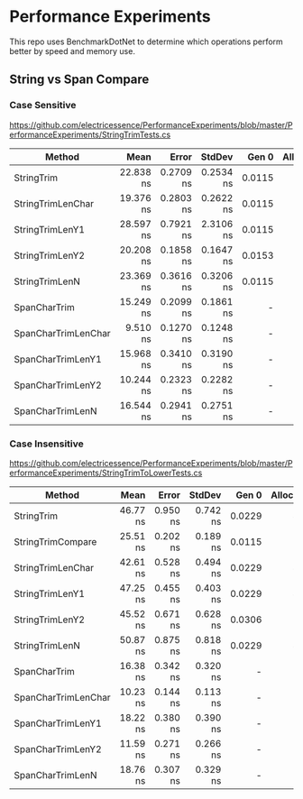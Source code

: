 # Performance Experiments

This repo uses BenchmarkDotNet to determine which operations perform better by speed and memory use.

## String vs Span Compare

### Case Sensitive

https://github.com/electricessence/PerformanceExperiments/blob/master/PerformanceExperiments/StringTrimTests.cs

|              Method |      Mean |     Error |    StdDev |  Gen 0 | Allocated |
|-------------------- |----------:|----------:|----------:|-------:|----------:|
|          StringTrim | 22.838 ns | 0.2709 ns | 0.2534 ns | 0.0115 |      24 B |
|   StringTrimLenChar | 19.376 ns | 0.2803 ns | 0.2622 ns | 0.0115 |      24 B |
|     StringTrimLenY1 | 28.597 ns | 0.7921 ns | 2.3106 ns | 0.0115 |      24 B |
|     StringTrimLenY2 | 20.208 ns | 0.1858 ns | 0.1647 ns | 0.0153 |      32 B |
|      StringTrimLenN | 23.369 ns | 0.3616 ns | 0.3206 ns | 0.0115 |      24 B |
|        SpanCharTrim | 15.249 ns | 0.2099 ns | 0.1861 ns |      - |         - |
| SpanCharTrimLenChar |  9.510 ns | 0.1270 ns | 0.1248 ns |      - |         - |
|   SpanCharTrimLenY1 | 15.968 ns | 0.3410 ns | 0.3190 ns |      - |         - |
|   SpanCharTrimLenY2 | 10.244 ns | 0.2323 ns | 0.2282 ns |      - |         - |
|    SpanCharTrimLenN | 16.544 ns | 0.2941 ns | 0.2751 ns |      - |         - |


### Case Insensitive

https://github.com/electricessence/PerformanceExperiments/blob/master/PerformanceExperiments/StringTrimToLowerTests.cs

|              Method |     Mean |    Error |   StdDev |  Gen 0 | Allocated |
|-------------------- |---------:|---------:|---------:|-------:|----------:|
|          StringTrim | 46.77 ns | 0.950 ns | 0.742 ns | 0.0229 |      48 B |
|   StringTrimCompare | 25.51 ns | 0.202 ns | 0.189 ns | 0.0115 |      24 B |
|   StringTrimLenChar | 42.61 ns | 0.528 ns | 0.494 ns | 0.0229 |      48 B |
|     StringTrimLenY1 | 47.25 ns | 0.455 ns | 0.403 ns | 0.0229 |      48 B |
|     StringTrimLenY2 | 45.52 ns | 0.671 ns | 0.628 ns | 0.0306 |      64 B |
|      StringTrimLenN | 50.87 ns | 0.875 ns | 0.818 ns | 0.0229 |      48 B |
|        SpanCharTrim | 16.38 ns | 0.342 ns | 0.320 ns |      - |         - |
| SpanCharTrimLenChar | 10.23 ns | 0.144 ns | 0.113 ns |      - |         - |
|   SpanCharTrimLenY1 | 18.22 ns | 0.380 ns | 0.390 ns |      - |         - |
|   SpanCharTrimLenY2 | 11.59 ns | 0.271 ns | 0.266 ns |      - |         - |
|    SpanCharTrimLenN | 18.76 ns | 0.307 ns | 0.329 ns |      - |         - |
